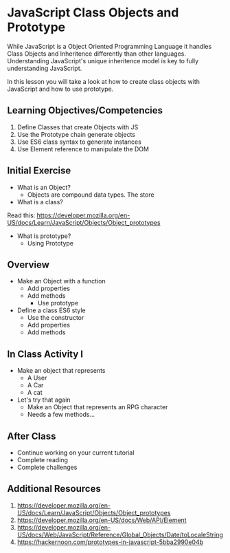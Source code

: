 # JavaScript Class Objects and Prototype

While JavaScript is a Object Oriented Programming Language
it handles Class Objects and Inheritence differently than 
other languages. Understanding JavaScript's unique 
inheritence model is key to fully understanding JavaScript.

In this lesson you will take a look at how to create class 
objects with JavaScript and how to use prototype. 

## Learning Objectives/Competencies

1. Define Classes that create Objects with JS
1. Use the Prototype chain generate objects
1. Use ES6 class syntax to generate instances
1. Use Element reference to manipulate the DOM 

## Initial Exercise

- What is an Object? 
  - Objects are compound data types. The store 
- What is a class? 

Read this: https://developer.mozilla.org/en-US/docs/Learn/JavaScript/Objects/Object_prototypes

- What is prototype? 
  - Using Prototype

## Overview 

- Make an Object with a function
  - Add properties 
  - Add methods 
    - Use prototype 
- Define a class ES6 style
  - Use the constructor 
  - Add properties 
  - Add methods 

## In Class Activity I

- Make an object that represents
  - A User
  - A Car
  - A cat
- Let's try that again
  - Make an Object that represents an RPG character
  - Needs a few methods...

## After Class

- Continue working on your current tutorial
- Complete reading
- Complete challenges

## Additional Resources

1. https://developer.mozilla.org/en-US/docs/Learn/JavaScript/Objects/Object_prototypes
1. https://developer.mozilla.org/en-US/docs/Web/API/Element
1. https://developer.mozilla.org/en-US/docs/Web/JavaScript/Reference/Global_Objects/Date/toLocaleString
1. https://hackernoon.com/prototypes-in-javascript-5bba2990e04b
